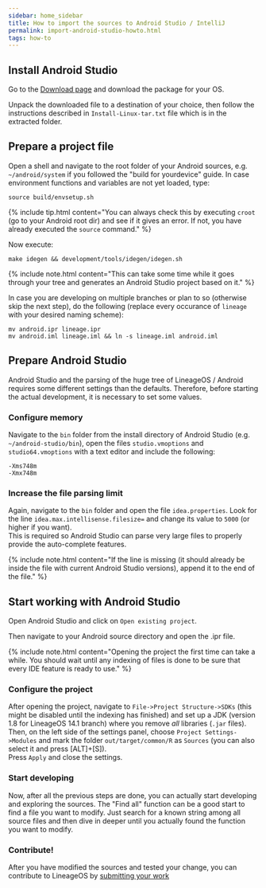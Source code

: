 ```yaml
---
sidebar: home_sidebar
title: How to import the sources to Android Studio / IntelliJ
permalink: import-android-studio-howto.html
tags: how-to
---
```


## Install Android Studio

Go to the [Download page](https://developer.android.com/studio/index.html#downloads) and download the package for your OS.

Unpack the downloaded file to a destination of your choice, then follow the instructions described in `Install-Linux-tar.txt` file which is in the extracted folder.


## Prepare a project file

Open a shell and navigate to the root folder of your Android sources, e.g. `~/android/system` if you followed the "build for yourdevice" guide.
In case environment functions and variables are not yet loaded, type:

```
source build/envsetup.sh
```

{% include tip.html content="You can always check this by executing `croot` (go to your Android root dir) and see if it gives an error. If not, you have already executed the `source` command." %}

Now execute:

```
make idegen && development/tools/idegen/idegen.sh
```

{% include note.html content="This can take some time while it goes through your tree and generates an Android Studio project based on it." %}

In case you are developing on multiple branches or plan to so (otherwise skip the next step), do the following (replace every occurance of `lineage` with your desired naming scheme):

```
mv android.ipr lineage.ipr
mv android.iml lineage.iml && ln -s lineage.iml android.iml
```

## Prepare Android Studio

Android Studio and the parsing of the huge tree of LineageOS / Android requires some different settings than the defaults. Therefore, before starting the actual development, it is necessary to set some values.

### Configure memory

Navigate to the `bin` folder from the install directory of Android Studio (e.g. `~/android-studio/bin`), open the files `studio.vmoptions` and `studio64.vmoptions` with a text editor and include the following:

```
-Xms748m
-Xmx748m
```

### Increase the file parsing limit

Again, navigate to the `bin` folder and open the file `idea.properties`. Look for the line `idea.max.intellisense.filesize=` and change its value to `5000` (or higher if you want).  
This is required so Android Studio can parse very large files to properly provide the auto-complete features.

{% include note.html content="If the line is missing (it should already be inside the file with current Android Studio versions), append it to the end of the file." %}

## Start working with Android Studio

Open Android Studio and click on `Open existing project`.

Then navigate to your Android source directory and open the .ipr file.

{% include note.html content="Opening the project the first time can take a while. You should wait until any indexing of files is done to be sure that every IDE feature is ready to use." %}

### Configure the project

After opening the project, navigate to `File->Project Structure->SDKs` (this might be disabled until the indexing has finished) and set up a JDK (version 1.8 for LineageOS 14.1 branch) where you remove _all_ libraries (`.jar` files).  
Then, on the left side of the settings panel, choose `Project Settings->Modules` and mark the folder `out/target/common/R` as `Sources` (you can also select it and press [ALT]+[S]).  
Press `Apply` and close the settings.

### Start developing

Now, after all the previous steps are done, you can actually start developing and exploring the sources. The "Find all" function can be a good start to find a file you want to modify. Just search for a known string among all source files and then dive in deeper until you actually found the function you want to modify.

### Contribute!

After you have modified the sources and tested your change, you can contribute to LineageOS by [submitting your work](http://wiki.lineageos.org/usinggerrit-howto.html#submitting-to-gerrit)
